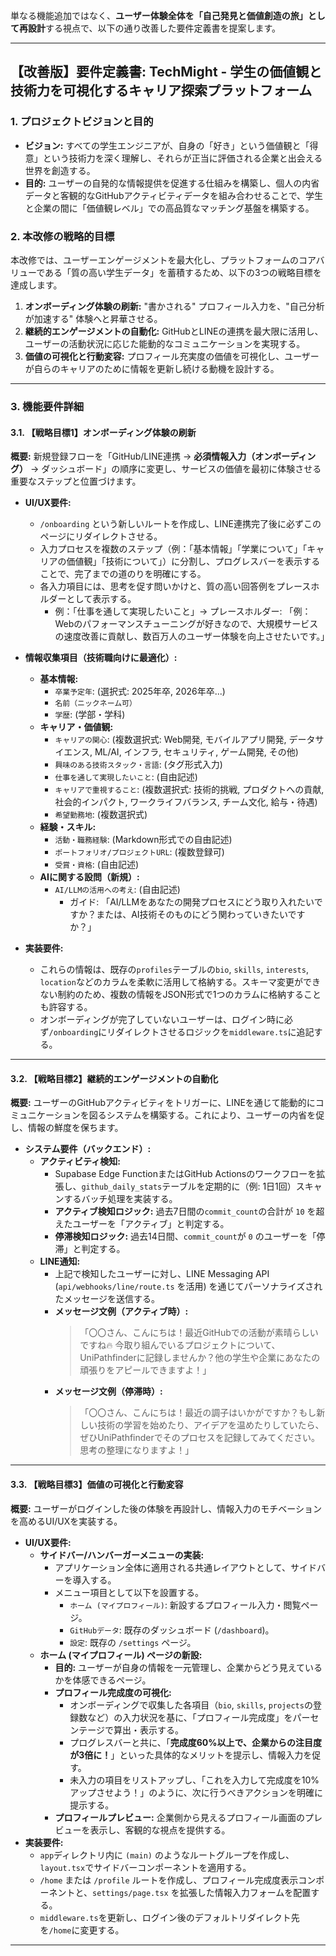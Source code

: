 単なる機能追加ではなく、**ユーザー体験全体を「自己発見と価値創造の旅」として再設計**する視点で、以下の通り改善した要件定義書を提案します。

---

## 【改善版】要件定義書: TechMight - 学生の価値観と技術力を可視化するキャリア探索プラットフォーム

### 1. プロジェクトビジョンと目的

-   **ビジョン:** すべての学生エンジニアが、自身の「好き」という価値観と「得意」という技術力を深く理解し、それらが正当に評価される企業と出会える世界を創造する。
-   **目的:** ユーザーの自発的な情報提供を促進する仕組みを構築し、個人の内省データと客観的なGitHubアクティビティデータを組み合わせることで、学生と企業の間に「価値観レベル」での高品質なマッチング基盤を構築する。

### 2. 本改修の戦略的目標

本改修では、ユーザーエンゲージメントを最大化し、プラットフォームのコアバリューである「質の高い学生データ」を蓄積するため、以下の3つの戦略目標を達成します。

1.  **オンボーディング体験の刷新:** "書かされる" プロフィール入力を、"自己分析が加速する" 体験へと昇華させる。
2.  **継続的エンゲージメントの自動化:** GitHubとLINEの連携を最大限に活用し、ユーザーの活動状況に応じた能動的なコミュニケーションを実現する。
3.  **価値の可視化と行動変容:** プロフィール充実度の価値を可視化し、ユーザーが自らのキャリアのために情報を更新し続ける動機を設計する。

---

### 3. 機能要件詳細

#### 3.1. 【戦略目標1】オンボーディング体験の刷新

**概要:** 新規登録フローを「GitHub/LINE連携 → **必須情報入力（オンボーディング）** → ダッシュボード」の順序に変更し、サービスの価値を最初に体験させる重要なステップと位置づけます。

-   **UI/UX要件:**
    -   `/onboarding` という新しいルートを作成し、LINE連携完了後に必ずこのページにリダイレクトさせる。
    -   入力プロセスを複数のステップ（例：「基本情報」「学業について」「キャリアの価値観」「技術について」）に分割し、プログレスバーを表示することで、完了までの道のりを明確にする。
    -   各入力項目には、思考を促す問いかけと、質の高い回答例をプレースホルダーとして表示する。
        -   例：「仕事を通して実現したいこと」→ プレースホルダー: 「例：Webのパフォーマンスチューニングが好きなので、大規模サービスの速度改善に貢献し、数百万人のユーザー体験を向上させたいです。」

-   **情報収集項目（技術職向けに最適化）:**
    -   **基本情報:**
        -   `卒業予定年`: (選択式: 2025年卒, 2026年卒...)
        -   `名前（ニックネーム可）`
        -   `学歴`: (学部・学科)
    -   **キャリア・価値観:**
        -   `キャリアの関心`: (複数選択式: Web開発, モバイルアプリ開発, データサイエンス, ML/AI, インフラ, セキュリティ, ゲーム開発, その他)
        -   `興味のある技術スタック・言語`: (タグ形式入力)
        -   `仕事を通して実現したいこと`: (自由記述)
        -   `キャリアで重視すること`: (複数選択式: 技術的挑戦, プロダクトへの貢献, 社会的インパクト, ワークライフバランス, チーム文化, 給与・待遇)
        -   `希望勤務地`: (複数選択式)
    -   **経験・スキル:**
        -   `活動・職務経験`: (Markdown形式での自由記述)
        -   `ポートフォリオ/プロジェクトURL`: (複数登録可)
        -   `受賞・資格`: (自由記述)
    -   **AIに関する設問（新規）:**
        -   `AI/LLMの活用への考え`: (自由記述)
            -   ガイド: 「AI/LLMをあなたの開発プロセスにどう取り入れたいですか？または、AI技術そのものにどう関わっていきたいですか？」
-   **実装要件:**
    -   これらの情報は、既存の`profiles`テーブルの`bio`, `skills`, `interests`, `location`などのカラムを柔軟に活用して格納する。スキーマ変更ができない制約のため、複数の情報をJSON形式で1つのカラムに格納することも許容する。
    -   オンボーディングが完了していないユーザーは、ログイン時に必ず`/onboarding`にリダイレクトさせるロジックを`middleware.ts`に追記する。

---

#### 3.2. 【戦略目標2】継続的エンゲージメントの自動化

**概要:** ユーザーのGitHubアクティビティをトリガーに、LINEを通じて能動的にコミュニケーションを図るシステムを構築する。これにより、ユーザーの内省を促し、情報の鮮度を保ちます。

-   **システム要件（バックエンド）:**
    -   **アクティビティ検知:**
        -   Supabase Edge FunctionまたはGitHub Actionsのワークフローを拡張し、`github_daily_stats`テーブルを定期的に（例: 1日1回）スキャンするバッチ処理を実装する。
        -   **アクティブ検知ロジック:** 過去7日間の`commit_count`の合計が `10` を超えたユーザーを「アクティブ」と判定する。
        -   **停滞検知ロジック:** 過去14日間、`commit_count`が `0` のユーザーを「停滞」と判定する。
    -   **LINE通知:**
        -   上記で検知したユーザーに対し、LINE Messaging API (`api/webhooks/line/route.ts` を活用) を通じてパーソナライズされたメッセージを送信する。
        -   **メッセージ文例（アクティブ時）:**
            > 「〇〇さん、こんにちは！最近GitHubでの活動が素晴らしいですね🔥 今取り組んでいるプロジェクトについて、UniPathfinderに記録しませんか？他の学生や企業にあなたの頑張りをアピールできますよ！」
        -   **メッセージ文例（停滞時）:**
            > 「〇〇さん、こんにちは！最近の調子はいかがですか？もし新しい技術の学習を始めたり、アイデアを温めたりしていたら、ぜひUniPathfinderでそのプロセスを記録してみてください。思考の整理になりますよ！」

---

#### 3.3. 【戦略目標3】価値の可視化と行動変容

**概要:** ユーザーがログインした後の体験を再設計し、情報入力のモチベーションを高めるUI/UXを実装する。

-   **UI/UX要件:**
    -   **サイドバー/ハンバーガーメニューの実装:**
        -   アプリケーション全体に適用される共通レイアウトとして、サイドバーを導入する。
        -   メニュー項目として以下を設置する。
            -   `ホーム (マイプロフィール)`: 新設するプロフィール入力・閲覧ページ。
            -   `GitHubデータ`: 既存のダッシュボード (`/dashboard`)。
            -   `設定`: 既存の `/settings` ページ。
    -   **ホーム (マイプロフィール) ページの新設:**
        -   **目的:** ユーザーが自身の情報を一元管理し、企業からどう見えているかを体感できるページ。
        -   **プロフィール完成度の可視化:**
            -   オンボーディングで収集した各項目（`bio`, `skills`, `projects`の登録数など）の入力状況を基に、「プロフィール完成度」をパーセンテージで算出・表示する。
            -   プログレスバーと共に、「**完成度60%以上で、企業からの注目度が3倍に！**」といった具体的なメリットを提示し、情報入力を促す。
            -   未入力の項目をリストアップし、「これを入力して完成度を10%アップさせよう！」のように、次に行うべきアクションを明確に提示する。
        -   **プロフィールプレビュー:** 企業側から見えるプロフィール画面のプレビューを表示し、客観的な視点を提供する。
-   **実装要件:**
    -   `app`ディレクトリ内に `(main)` のようなルートグループを作成し、`layout.tsx`でサイドバーコンポーネントを適用する。
    -   `/home` または `/profile` ルートを作成し、プロフィール完成度表示コンポーネントと、`settings/page.tsx` を拡張した情報入力フォームを配置する。
    -   `middleware.ts`を更新し、ログイン後のデフォルトリダイレクト先を`/home`に変更する。

---

